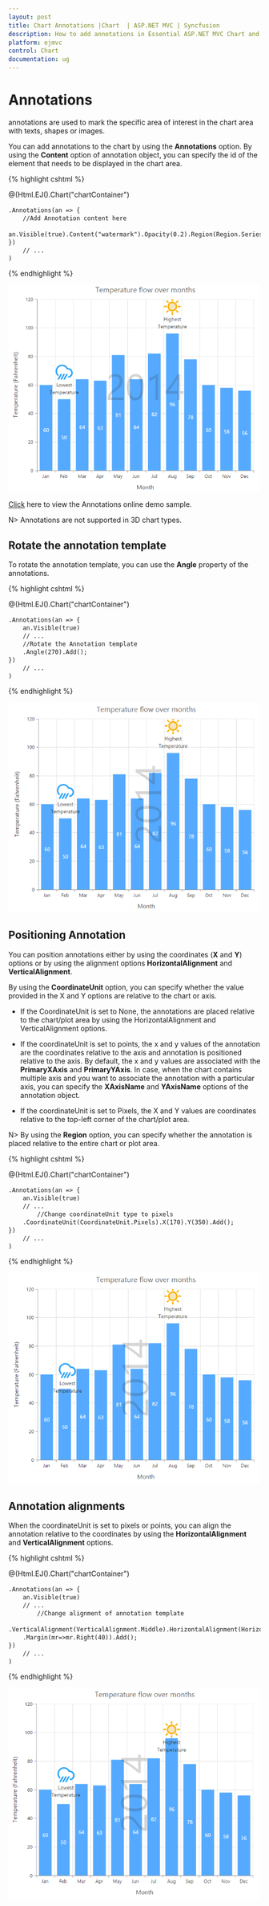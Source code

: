 ```yaml
---
layout: post
title: Chart Annotations |Chart  | ASP.NET MVC | Syncfusion
description: How to add annotations in Essential ASP.NET MVC Chart and the different options available to customize its position. 
platform: ejmvc
control: Chart
documentation: ug
---
```


# Annotations

annotations are used to mark the specific area of interest in the chart area with texts, shapes or images. 

You can add annotations to the chart by using the **Annotations** option. By using the **Content** option of annotation object, you can specify the id of the element that needs to be displayed in the chart area.

{% highlight cshtml %}

<div id= "watermark" style="font-size:100px; display:none">2014</div>
<div>
@(Html.EJ().Chart("chartContainer")

    .Annotations(an => {
        //Add Annotation content here
        an.Visible(true).Content("watermark").Opacity(0.2).Region(Region.Series).Add();
    })
        // ...
    )   
</div>


{% endhighlight %}

![](Annotations_images/Annotations_img1.png)


[Click](https://mvc.syncfusion.com/demos/web/chart/annotations) here to view the Annotations online demo sample.


N> Annotations are not supported in 3D chart types.


## Rotate the annotation template

To rotate the annotation template, you can use the **Angle** property of the annotations. 

{% highlight cshtml %}


   @(Html.EJ().Chart("chartContainer")

    .Annotations(an => {
        an.Visible(true)        
        // ...
        //Rotate the Annotation template
        .Angle(270).Add();
    })
        // ...
    )


{% endhighlight %}


![](Annotations_images/Annotations_img2.png)


## Positioning Annotation

You can position annotations either by using the coordinates (**X** and **Y**) options or by using the alignment options **HorizontalAlignment** and **VerticalAlignment**.

By using the **CoordinateUnit** option, you can specify whether the value provided in the X and Y options are relative to the chart or axis.

* If the CoordinateUnit is set to None, the annotations are placed relative to the chart/plot area by using the HorizontalAlignment and VerticalAlignment options.

* If the coordinateUnit is set to points, the x and y values of the annotation are the coordinates relative to the axis and annotation is positioned relative to the axis. By default, the x and y values are associated with the **PrimaryXAxis** and **PrimaryYAxis**. In case, when the chart contains multiple axis and you want to associate the annotation with a particular axis, you can specify the **XAxisName** and **YAxisName** options of the annotation object.

* If the coordinateUnit is set to Pixels, the X and Y values are coordinates relative to the top-left corner of the chart/plot area.   

N> By using the **Region** option, you can specify whether the annotation is placed relative to the entire chart or plot area.

{% highlight cshtml %}


 @(Html.EJ().Chart("chartContainer")

    .Annotations(an => {
        an.Visible(true)        
        // ...
            //Change coordinateUnit type to pixels
        .CoordinateUnit(CoordinateUnit.Pixels).X(170).Y(350).Add();
    })
        // ...
    ) 


{% endhighlight %}


![](Annotations_images/Annotations_img3.png)


## Annotation alignments

When the coordinateUnit is set to pixels or points, you can align the annotation relative to the coordinates by using the **HorizontalAlignment** and **VerticalAlignment** options. 

{% highlight cshtml %}


 @(Html.EJ().Chart("chartContainer")

    .Annotations(an => {
        an.Visible(true)        
        // ...
            //Change alignment of annotation template
        .VerticalAlignment(VerticalAlignment.Middle).HorizontalAlignment(HorizontalAlignment.Left)
        .Margin(mr=>mr.Right(40)).Add();
    })
        // ...
    )


{% endhighlight %}


![](Annotations_images/Annotations_img4.png)
